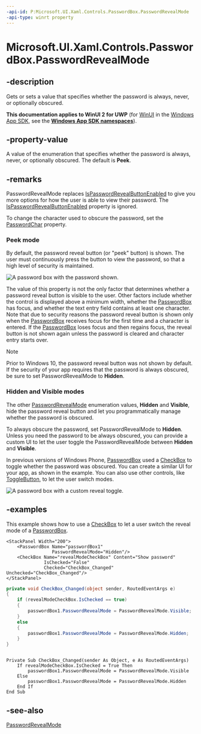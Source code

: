 ```yaml
---
-api-id: P:Microsoft.UI.Xaml.Controls.PasswordBox.PasswordRevealMode
-api-type: winrt property
---
```


<!-- Property syntax
public Windows.UI.Xaml.Controls.PasswordRevealMode PasswordRevealMode { get;  set; }
-->

# Microsoft.UI.Xaml.Controls.PasswordBox.PasswordRevealMode

## -description
Gets or sets a value that specifies whether the password is always, never, or optionally obscured.

**This documentation applies to WinUI 2 for UWP** (for [WinUI](/windows/apps/winui/winui3/) in the [Windows App SDK](/windows/apps/windows-app-sdk/), see the **[Windows App SDK namespaces](/windows/windows-app-sdk/api/winrt/)**).

## -property-value
A value of the enumeration that specifies whether the password is always, never, or optionally obscured. The default is **Peek**.

## -remarks
PasswordRevealMode replaces [IsPasswordRevealButtonEnabled](passwordbox_ispasswordrevealbuttonenabled.md) to give you more options for how the user is able to view their password. The [IsPasswordRevealButtonEnabled](passwordbox_ispasswordrevealbuttonenabled.md) property is ignored.

To change the character used to obscure the password, set the [PasswordChar](passwordbox_passwordchar.md) property.

### Peek mode

By default, the password reveal button (or "peek" button) is shown. The user must continuously press the button to view the password, so that a high level of security is maintained.

<img src="images/PasswordBox_Revealed.png" alt="A password box with the password shown." />

The value of this property is not the only factor that determines whether a password reveal button is visible to the user. Other factors include whether the control is displayed above a minimum width, whether the [PasswordBox](passwordbox.md) has focus, and whether the text entry field contains at least one character. Note that due to security reasons the password reveal button is shown only when the [PasswordBox](passwordbox.md) receives focus for the first time and a character is entered. If the [PasswordBox](passwordbox.md) loses focus and then regains focus, the reveal button is not shown again unless the password is cleared and character entry starts over.

> [!NOTE]
> Prior to Windows 10, the password reveal button was not shown by default. If the security of your app requires that the password is always obscured, be sure to set PasswordRevealMode to **Hidden**.



### Hidden and Visible modes

The other [PasswordRevealMode](passwordrevealmode.md) enumeration values, **Hidden** and **Visible**, hide the password reveal button and let you programmatically manage whether the password is obscured.

To always obscure the password, set PasswordRevealMode to **Hidden**. Unless you need the password to be always obscured, you can provide a custom UI to let the user toggle the PasswordRevealMode between **Hidden** and **Visible**.

In previous versions of Windows Phone, [PasswordBox](passwordbox.md) used a [CheckBox](checkbox.md) to toggle whether the password was obscured. You can create a similar UI for your app, as shown in the example. You can also use other controls, like [ToggleButton](../microsoft.ui.xaml.controls.primitives/togglebutton.md), to let the user switch modes.

<img src="images/PasswordBox_CustomReveal.png" alt="A password box with a custom reveal toggle." />

## -examples
This example shows how to use a [CheckBox](checkbox.md) to let a user switch the reveal mode of a [PasswordBox](passwordbox.md).

```xaml
<StackPanel Width="200">
    <PasswordBox Name="passwordBox1" 
                 PasswordRevealMode="Hidden"/>
    <CheckBox Name="revealModeCheckBox" Content="Show password"
              IsChecked="False" 
              Checked="CheckBox_Changed" Unchecked="CheckBox_Changed"/>
</StackPanel>
```

```csharp
private void CheckBox_Changed(object sender, RoutedEventArgs e)
{
    if (revealModeCheckBox.IsChecked == true)
    {
        passwordBox1.PasswordRevealMode = PasswordRevealMode.Visible;
    }
    else
    {
        passwordBox1.PasswordRevealMode = PasswordRevealMode.Hidden;
    }
}
```

```vbnet

Private Sub CheckBox_Changed(sender As Object, e As RoutedEventArgs)
    If revealModeCheckBox.IsChecked = True Then
        passwordBox1.PasswordRevealMode = PasswordRevealMode.Visible
    Else
        passwordBox1.PasswordRevealMode = PasswordRevealMode.Hidden
    End If
End Sub
```



## -see-also
[PasswordRevealMode](passwordrevealmode.md)
